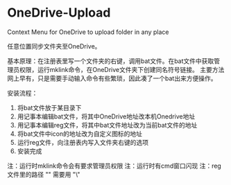 # OneDrive-Upload
Context Menu for OneDrive to upload  folder in any place 

任意位置同步文件夹至OneDrive。

基本原理：在注册表里写一个文件夹的右键，调用bat文件。在bat文件中获取管理员权限，运行mklink命令，在OneDrive文件夹下创建同名符号链接。
主要方法网上早有，只是需要手动输入命令有些繁琐，因此凑了一个bat出来方便操作。

安装流程：
1. 将bat文件放于某目录下
2. 用记事本编辑bat文件，将其中OneDrive地址改本机Onedrive地址
3. 用记事本编辑reg文件，将其中bat文件地址改为当前bat文件的地址
4. 将bat文件中icon的地址改为自定义图标的地址
5. 运行reg文件，向注册表内写入文件夹右键的选项
6. 安装完成

注：运行时mklink命令会有要求管理员权限
注：运行时有cmd窗口闪现
注：reg文件里的路径 "\" 需要用 "\\" 
